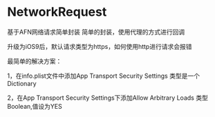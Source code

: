 # NetworkRequest
基于AFN网络请求简单封装
简单的封装，使用代理的方式进行回调

升级为iOS9后，默认请求类型为https，如何使用http进行请求会报错

最简单的解决方案： 

1，在info.plist文件中添加App Transport Security Settings 类型是一个Dictionary 

2，在App Transport Security Settings下添加Allow Arbitrary Loads 类型Boolean,值设为YES
